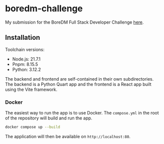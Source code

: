 # boredm-challenge

My submission for the BoreDM Full Stack Developer Challenge [here](https://boredmlogs.notion.site/BoreDM-Full-Stack-Developer-Final-Coding-Challenge-5d8cd0917aa148bb8d54f2dc11ad349c).

## Installation

Toolchain versions:
- Node.js: 21.7.1
- Pnpm: 8.15.5
- Python: 3.12.2

The backend and frontend are self-contained in their own subdirectories. The backend is a Python Quart app and the frontend is a React app built using the Vite framework.

### Docker

The easiest way to run the app is to use Docker. The `compose.yml` in the root of the repository will build and run the app.

```bash
docker compose up --build
```

The application will then be available on `http://localhost:80`.